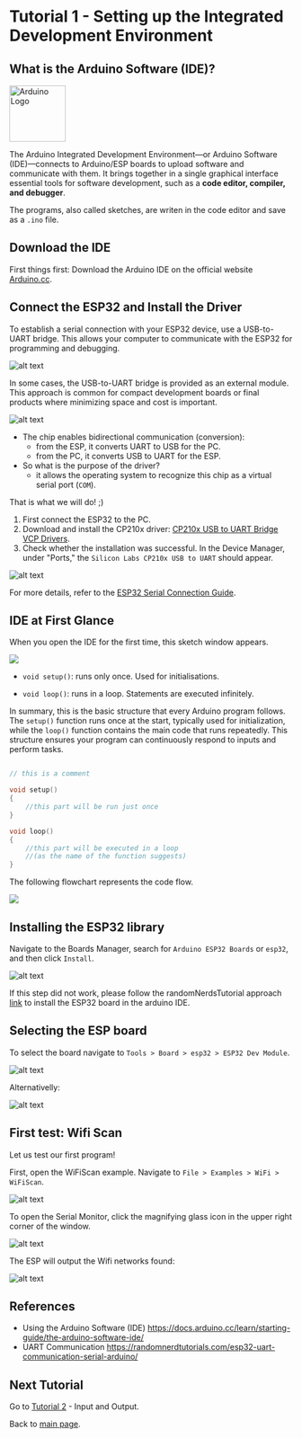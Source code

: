 # Tutorial 1 - Setting up the Integrated Development Environment

## What is the Arduino Software (IDE)?

<img src="arduino_logo.png" alt="Arduino Logo" width="100"/>

The Arduino Integrated Development Environment—or Arduino Software (IDE)—connects to Arduino/ESP boards to upload software and communicate with them. It brings together in a single graphical interface essential tools for software development, such as a **code editor, compiler, and debugger**.

The programs, also called sketches, are writen in the code editor and save as a `.ino` file.

## Download the IDE

First things first: Download the Arduino IDE on the official website [Arduino.cc](https://www.arduino.cc/en/software/).

## Connect the ESP32 and Install the Driver

To establish a serial connection with your ESP32 device, use a USB-to-UART bridge. This allows your computer to communicate with the ESP32 for programming and debugging.

![alt text](image-3.png)

In some cases, the USB-to-UART bridge is provided as an external module. This approach is common for compact development boards or final products where minimizing space and cost is important.

![alt text](image-4.png)

- The chip enables bidirectional communication (conversion):
    - from the ESP, it converts UART to USB for the PC.
    - from the PC, it converts USB to UART for the ESP.
- So what is the purpose of the driver?
    - it allows the operating system to recognize this chip as a virtual serial port (`COM`).

That is what we will do! ;)

1. First connect the ESP32 to the PC.
2. Download and install the CP210x driver: [CP210x USB to UART Bridge VCP Drivers](https://www.silabs.com/developers/usb-to-uart-bridge-vcp-drivers).
3. Check whether the installation was successful. In the Device Manager, under "Ports," the `Silicon Labs CP210x USB to UART` should appear.

![alt text](image-5.png)

For more details, refer to the [ESP32 Serial Connection Guide](https://docs.espressif.com/projects/esp-idf/en/stable/esp32/get-started/establish-serial-connection.html).


## IDE at First Glance

When you open the IDE for the first time, this sketch window appears.

![](first_sketch.png)

- `void setup()`: runs only once. Used for initialisations.

- `void loop()`: runs in a loop. Statements are executed infinitely.

In summary, this is the basic structure that every Arduino program follows. The `setup()` function runs once at the start, typically used for initialization, while the `loop()` function contains the main code that runs repeatedly. This structure ensures your program can continuously respond to inputs and perform tasks.

```cpp

// this is a comment

void setup()
{
    //this part will be run just once
}

void loop()
{
    //this part will be executed in a loop
    //(as the name of the function suggests)
}
```

The following flowchart represents the code flow.

![](flowchart_program_flow.png)

## Installing the ESP32 library

Navigate to the Boards Manager, search for `Arduino ESP32 Boards` or `esp32`, and then click `Install`.

![alt text](image-2.png)

If this step did not work, please follow the randomNerdsTutorial approach [link](https://randomnerdtutorials.com/installing-the-esp32-board-in-arduino-ide-windows-instructions/) to install the ESP32 board in the arduino IDE. 

## Selecting the ESP board

To select the board navigate to `Tools > Board > esp32 > ESP32 Dev Module`.

![alt text](image-7.png)

Alternativelly:

![alt text](image-1.png)

## First test: Wifi Scan

Let us test our first program!

First, open the WiFiScan example. Navigate to `File > Examples > WiFi > WiFiScan`.

![alt text](image.png)

To open the Serial Monitor, click the magnifying glass icon in the upper right corner of the window.

![alt text](image-8.png)

The ESP will output the Wifi networks found:

![alt text](image-9.png)

<!-- TODO ## What happens in the background? -->

## References

- Using the Arduino Software (IDE)
<https://docs.arduino.cc/learn/starting-guide/the-arduino-software-ide/>
- UART Communication <https://randomnerdtutorials.com/esp32-uart-communication-serial-arduino/>



## Next Tutorial
Go to [Tutorial 2](../tutorial2/ReadMe.md) - Input and Output.

Back to [main page](../../README.md).
